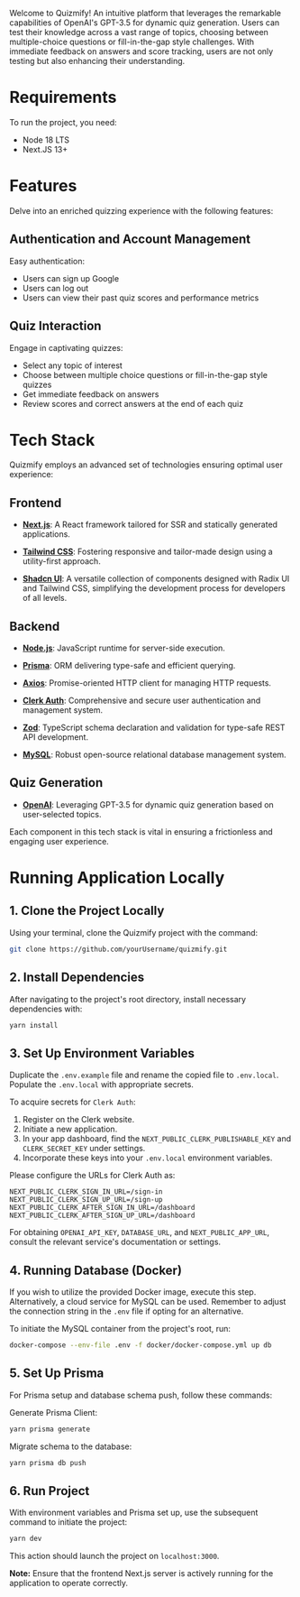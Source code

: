 Welcome to Quizmify! An intuitive platform that leverages the remarkable capabilities of OpenAI's GPT-3.5 for dynamic quiz generation. Users can test their knowledge across a vast range of topics, choosing between multiple-choice questions or fill-in-the-gap style challenges. With immediate feedback on answers and score tracking, users are not only testing but also enhancing their understanding. 

# **Requirements**
To run the project, you need:
- Node 18 LTS
- Next.JS 13+

# **Features**
Delve into an enriched quizzing experience with the following features:

## **Authentication and Account Management**
Easy authentication:
- Users can sign up Google
- Users can log out
- Users can view their past quiz scores and performance metrics

## **Quiz Interaction**
Engage in captivating quizzes:
- Select any topic of interest 
- Choose between multiple choice questions or fill-in-the-gap style quizzes
- Get immediate feedback on answers
- Review scores and correct answers at the end of each quiz

# **Tech Stack**

Quizmify employs an advanced set of technologies ensuring optimal user experience:

## **Frontend**

- **[Next.js](https://nextjs.org/)**: A React framework tailored for SSR and statically generated applications.

- **[Tailwind CSS](https://tailwindcss.com/)**: Fostering responsive and tailor-made design using a utility-first approach.

- **[Shadcn UI](https://ui.shadcn.com/)**: A versatile collection of components designed with Radix UI and Tailwind CSS, simplifying the development process for developers of all levels.

## **Backend**

- **[Node.js](https://nodejs.org/en/)**: JavaScript runtime for server-side execution.

- **[Prisma](https://www.prisma.io/)**: ORM delivering type-safe and efficient querying.

- **[Axios](https://axios-http.com/)**: Promise-oriented HTTP client for managing HTTP requests.

- **[Clerk Auth](https://clerk.com/)**: Comprehensive and secure user authentication and management system.

- **[Zod](https://github.com/colinhacks/zod)**: TypeScript schema declaration and validation for type-safe REST API development.

- **[MySQL](https://www.mysql.com/)**: Robust open-source relational database management system.

## **Quiz Generation**

- **[OpenAI](https://openai.com/)**: Leveraging GPT-3.5 for dynamic quiz generation based on user-selected topics.

Each component in this tech stack is vital in ensuring a frictionless and engaging user experience.

# **Running Application Locally**

## 1. **Clone the Project Locally**
Using your terminal, clone the Quizmify project with the command:
```sh
git clone https://github.com/yourUsername/quizmify.git
```

## 2. **Install Dependencies**
After navigating to the project's root directory, install necessary dependencies with:
```sh
yarn install
```

## 3. **Set Up Environment Variables**
Duplicate the `.env.example` file and rename the copied file to `.env.local`. Populate the `.env.local` with appropriate secrets.

To acquire secrets for `Clerk Auth`:

1. Register on the Clerk website.
2. Initiate a new application.
3. In your app dashboard, find the `NEXT_PUBLIC_CLERK_PUBLISHABLE_KEY` and `CLERK_SECRET_KEY` under settings.
4. Incorporate these keys into your `.env.local` environment variables.

Please configure the URLs for Clerk Auth as:
```
NEXT_PUBLIC_CLERK_SIGN_IN_URL=/sign-in
NEXT_PUBLIC_CLERK_SIGN_UP_URL=/sign-up
NEXT_PUBLIC_CLERK_AFTER_SIGN_IN_URL=/dashboard
NEXT_PUBLIC_CLERK_AFTER_SIGN_UP_URL=/dashboard
```

For obtaining `OPENAI_API_KEY`, `DATABASE_URL`, and `NEXT_PUBLIC_APP_URL`, consult the relevant service's documentation or settings.

## 4. **Running Database (Docker)**
If you wish to utilize the provided Docker image, execute this step. Alternatively, a cloud service for MySQL can be used. Remember to adjust the connection string in the `.env` file if opting for an alternative.

To initiate the MySQL container from the project's root, run:
```sh
docker-compose --env-file .env -f docker/docker-compose.yml up db
```

## 5. **Set Up Prisma**
For Prisma setup and database schema push, follow these commands:

Generate Prisma Client:
```sh
yarn prisma generate
```

Migrate schema to the database:
```sh
yarn prisma db push 
```

## 6. **Run Project**
With environment variables and Prisma set up, use the subsequent command to initiate the project:

```sh
yarn dev
```

This action should launch the project on `localhost:3000`.

**Note:** Ensure that the frontend Next.js server is actively running for the application to operate correctly.
